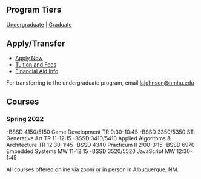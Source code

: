 ## Program Tiers

[Undergraduate](https://nmhu-ssd.github.io/undergraduate) | [Graduate](https://nmhu-ssd.github.io/graduate)


## Apply/Transfer

- [Apply Now](https://apply.nmhu.edu/apply/)
- [Tuition and Fees](https://www.nmhu.edu/office-of-the-registrar/tuition-and-fees/)
- [Financial Aid Info](https://www.nmhu.edu/financial-aid/financial-aid-resources/)

For transferring to the undergraduate program, email [lajohnson@nmhu.edu](mailto:lajohnson@nmhu.edu)


## Courses
### Spring 2022
-BSSD 4150/5150 Game Development TR 9:30-10:45
-BSSD 3350/5350 ST: Generative Art TR 11-12:15
-BSSD 3410/5410 Applied Algorithms & Architecture TR 12:30-1:45
-BSSD 4340 Practicum II 2:00-3:15
-BSSD 6970 Embedded Systems MW 11-12:15
-BSSD 3520/5520 JavaScript MW 12:30-1:45

All courses offered online via zoom or in person in Albuquerque, NM.
